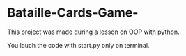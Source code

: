 # Bataille-Cards-Game-

This project was made during a lesson on OOP with python.

You lauch the code with start.py only on terminal.
